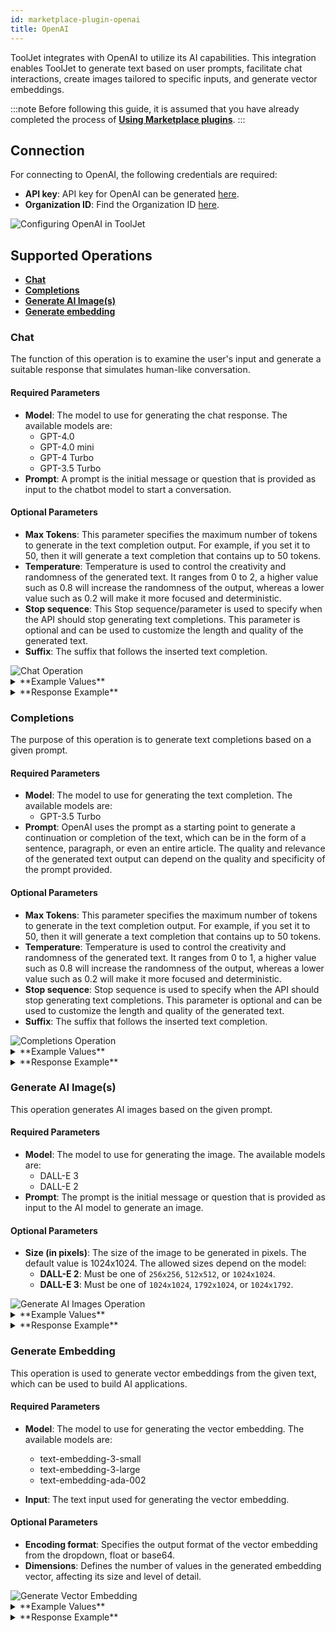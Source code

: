 ```yaml
---
id: marketplace-plugin-openai
title: OpenAI
---
```


ToolJet integrates with OpenAI to utilize its AI capabilities. This integration enables ToolJet to generate text based on user prompts, facilitate chat interactions, create images tailored to specific inputs, and generate vector embeddings.

:::note
Before following this guide, it is assumed that you have already completed the process of **[Using Marketplace plugins](/docs/marketplace/marketplace-overview#using-marketplace-plugins)**.
:::

## Connection

For connecting to OpenAI, the following credentials are required:

- **API key**: API key for OpenAI can be generated [here](https://platform.openai.com/account/api-keys).
- **Organization ID**: Find the Organization ID [here](https://platform.openai.com/account/org-settings).

<div style={{textAlign: 'center'}}>
    <img className="screenshot-full img-full" src="/img/marketplace/plugins/openai/connection-v4.png" alt="Configuring OpenAI in ToolJet" />
</div>

## Supported Operations

- **[Chat](#chat)**
- **[Completions](#completions)**
- **[Generate AI Image(s)](#generate-ai-images)**
- **[Generate embedding](#generate-embedding)**

### Chat

The function of this operation is to examine the user's input and generate a suitable response that simulates human-like conversation.

#### Required Parameters

- **Model**: The model to use for generating the chat response. The available models are:
    - GPT-4.0
    - GPT-4.0 mini
    - GPT-4 Turbo
    - GPT-3.5 Turbo
- **Prompt**: A prompt is the initial message or question that is provided as input to the chatbot model to start a conversation.

#### Optional Parameters

- **Max Tokens**: This parameter specifies the maximum number of tokens to generate in the text completion output. For example, if you set it to 50, then it will generate a text completion that contains up to 50 tokens.
- **Temperature**: Temperature is used to control the creativity and randomness of the generated text. It ranges from 0 to 2, a higher value such as 0.8 will increase the randomness of the output, whereas a lower value such as 0.2 will make it more focused and deterministic.
- **Stop sequence**: This Stop sequence/parameter is used to specify when the API should stop generating text completions. This parameter is optional and can be used to customize the length and quality of the generated text.
- **Suffix**: The suffix that follows the inserted text completion.

<div style={{textAlign: 'center'}}>
    <img className="screenshot-full img-full" src="/img/marketplace/plugins/openai/chat-v3.png" alt="Chat Operation" />
</div>

<details id="tj-dropdown">
<summary>**Example Values**</summary>

```yaml
Model: GPT-4 Turbo
Prompt: What are the key principles of machine learning?
Max Tokens: 100
Temperature: 0.7
Stop sequence: END
Suffix: \n
```

</details>

<details id="tj-dropdown">
<summary>**Response Example**</summary>

```json
"Machine learning, a subset of artificial intelligence, is fundamentally about designing and implementing algorithms that can learn from and make predictions or decisions based on data. The key principles of machine learning can be outlined as follows:nn1. **Learning from Data**: At its core, machine learning involves developing algorithms that can learn from and make predictions or inferences from data. Models are trained using a large set of data known as training data, which helps them make decisions or predictions without being explicitly programmed for the task.nn2"
```

</details>

### Completions

The purpose of this operation is to generate text completions based on a given prompt.

#### Required Parameters

- **Model**: The model to use for generating the text completion. The available models are:
    - GPT-3.5 Turbo
- **Prompt**: OpenAI uses the prompt as a starting point to generate a continuation or completion of the text, which can be in the form of a sentence, paragraph, or even an entire article. The quality and relevance of the generated text output can depend on the quality and specificity of the prompt provided.

#### Optional Parameters

- **Max Tokens**: This parameter specifies the maximum number of tokens to generate in the text completion output. For example, if you set it to 50, then it will generate a text completion that contains up to 50 tokens.
- **Temperature**: Temperature is used to control the creativity and randomness of the generated text. It ranges from 0 to 1, a higher value such as 0.8 will increase the randomness of the output, whereas a lower value such as 0.2 will make it more focused and deterministic.
- **Stop sequence**: Stop sequence is used to specify when the API should stop generating text completions. This parameter is optional and can be used to customize the length and quality of the generated text.
- **Suffix**: The suffix that follows the inserted text completion.

<div style={{textAlign: 'center'}}>
    <img className="screenshot-full img-full" src="/img/marketplace/plugins/openai/completions-v3.png" alt="Completions Operation" />
</div>

<details id="tj-dropdown">
<summary>**Example Values**</summary>

```yaml
Model: GPT-3.5 Turbo
Prompt: The benefits of using low code platforms for software development include
Max Tokens: 100
Temperature: 0.6
Stop sequence: END
Suffix: \n
```

</details>

<details id="tj-dropdown">
<summary>**Response Example**</summary>

``` json
":1. Increased Speed and Efficiency: Low code platforms allow developers to quickly build and deploy applications without having to write extensive lines of code. This significantly reduces development time and increases efficiency.nn2. Cost Savings: With low code platforms, businesses can save on development costs by reducing the need for a large team of developers. This also leads to lower maintenance costs as the applications are easier to maintain and update.nn3. User-Friendly Interface: Low code platforms are designed to be user-friendly and require minimal"
```

</details>

### Generate AI Image(s)

This operation generates AI images based on the given prompt.

#### Required Parameters

- **Model**: The model to use for generating the image. The available models are:
    - DALL-E 3
    - DALL-E 2
- **Prompt**: The prompt is the initial message or question that is provided as input to the AI model to generate an image.

#### Optional Parameters

- **Size (in pixels)**: The size of the image to be generated in pixels. The default value is 1024x1024. The allowed sizes depend on the model:
    - **DALL-E 2**: Must be one of `256x256`, `512x512`, or `1024x1024`.
    - **DALL-E 3**: Must be one of `1024x1024`, `1792x1024`, or `1024x1792`.

<div style={{textAlign: 'center'}}>
    <img className="screenshot-full img-full" src="/img/marketplace/plugins/openai/generate-ai-images-v2.png" alt="Generate AI Images Operation" />
</div>

<details id="tj-dropdown">
<summary>**Example Values**</summary>

```yaml
Model: DALL-E 3
Prompt: A futuristic cityscape with flying cars and holographic billboards at sunset
Size(in pixels): 1024x1024
```

</details>

<details id="tj-dropdown">
<summary>**Response Example**</summary>

```json
{
  "status": "success",
  "message": "Image generated successfully",
  "data": {
    "url": "https://oaidalleapiprodscus.blob.core.windows.net/private/org-CpkCwFjT48kGZ33uOV2L4QxH/user-3QrXKnZO1PJUBeNP6xiQV9Rs/img-XXIds2QvTdcUfcJ2qmNWLwsC.png?st=2024-10-09T10%3A24%3A34Z&se=2024-10-09T12%3A24%3A34Z&sp=r&sv=2024-08-04&sr=b&rscd=inline&rsct=image/png&skoid=d505667d-d6c1-4a0a-bac7-5c84a87759f8&sktid=a48cca56-e6da-484e-a814-9c849652bcb3&skt=2024-10-09T03%3A29%3A32Z&ske=2024-10-10T03%3A29%3A32Z&sks=b&skv=2024-08-04&sig=qPBYkPdQjLwBWJAS8fWmhs3B5TNSYbxhuMe15NcmgM4%3D"
  }
}
```

</details>

### Generate Embedding

This operation is used to generate vector embeddings from the given text, which can be used to build AI applications.

#### Required Parameters

- **Model**: The model to use for generating the vector embedding. The available models are:
    - text-embedding-3-small
    - text-embedding-3-large
    - text-embedding-ada-002

- **Input**: The text input used for generating the vector embedding.

#### Optional Parameters

- **Encoding format**: Specifies the output format of the vector embedding from the dropdown, float or base64.
- **Dimensions**: Defines the number of values in the generated embedding vector, affecting its size and level of detail.

<img className="screenshot-full img-full" src="/img/marketplace/plugins/openai/embedding-v2.png" alt="Generate Vector Embedding" />

<details id="tj-dropdown">
<summary>**Example Values**</summary>

```yaml
Model: text-embedding-3-large
Input: ToolJet is a low code platform used to build internal tools
Encoding format: Float
Dimensions: 10
```

</details>

<details id="tj-dropdown">
<summary>**Response Example**</summary>

```json
{
  "embedding": [
    -0.49750686,
    -0.7019393,
    -0.23043627,
    -0.12421317,
    -0.076866604,
    0.2191516,
    0.2548046,
    0.1453106,
    -0.20050736,
    0.10516006
  ]
}
```
</details>
